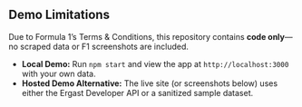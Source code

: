 ## Demo Limitations

Due to Formula 1’s Terms & Conditions, this repository contains **code only**—no scraped data or F1 screenshots are included.  
- **Local Demo:** Run `npm start` and view the app at `http://localhost:3000` with your own data.  
- **Hosted Demo Alternative:** The live site (or screenshots below) uses either the Ergast Developer API or a sanitized sample dataset.
